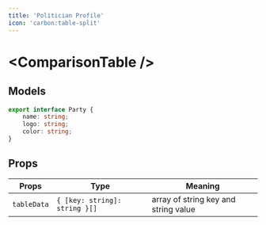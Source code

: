 ```yaml
---
title: 'Politician Profile'
icon: 'carbon:table-split'
---
```


# \<ComparisonTable \/\>

## Models

```ts
export interface Party {
	name: string;
	logo: string;
	color: string;
}
```

## Props

| Props       | Type                          | Meaning                              |
| ----------- | ----------------------------- | ------------------------------------ |
| `tableData` | `{ [key: string]: string }[]` | array of string key and string value |
